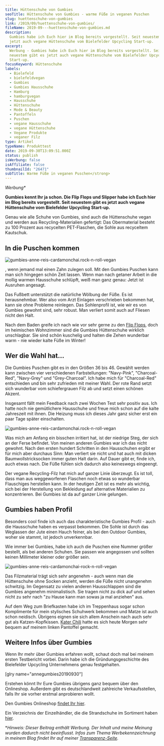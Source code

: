 ```yaml
---
title: Hüttenschuhe von Gumbies
seoTitle: Hüttenschuhe von Gumbies - warme Füße in veganen Puschen
slug: huettenschuhe-von-gumbies
link: /2019/09/huettenschuhe-von-gumbies/
fileName: 2019-09---huettenschuhe-von-gumbies.md
description:
  Gumbies habe ich Euch hier im Blog bereits vorgestellt. Seit neuestem gibt es
  jetzt auch vegane Hüttenschuhe vom Bielefelder Upcycling Start-up.
excerpt:
  Werbung - Gumbies habe ich Euch hier im Blog bereits vorgestellt. Seit
  neuestem gibt es jetzt auch vegane Hüttenschuhe vom Bielefelder Upcycling
  Start-up.
focusKeyword: Hüttenschuhe
labels:
  - Bielefeld
  - bielefeldvegan
  - Gumbies
  - Gumbies Hausschuhe
  - Hamburg
  - hamburgvegan
  - Hausschuhe
  - Hüttenschuhe
  - Mode & Beauty
  - Pantoffeln
  - Puschen
  - vegane Hausschuhe
  - vegane Hüttenschuhe
  - Vegane Produkte
  - veganer Filz
type: Artikel
typeName: Produkttest
date: 2019-09-30T13:09:51.000Z
status: publish
isWerbung: false
isAffiliate: false
thumbnailId: "26471"
subTitle: Warme Füße in veganen Puschen</strong>
---
```


<em>Werbung\*</em>

<strong>Gumbies kennt Ihr ja schon. Die Flip Flops und Slipper habe ich Euch
hier im Blog bereits vorgestellt. Seit neuestem gibt es jetzt auch vegane
Hüttenschuhe vom Bielefelder Upcycling Start-up.</strong>

Genau wie alle Schuhe von Gumbies, sind auch die Hüttenschuhe vegan und werden
aus Recycling-Materialien gefertigt: Das Obermaterial besteht zu 100 Prozent aus
recycelten PET-Flaschen, die Sohle aus recyceltem Kautschuk.

## In die Puschen kommen

![gumbies-anne-reis-cardamonchai.rock-n-roll-vegan](http://cardamonchai.com/wp-content/uploads/2019/09/2019-09-28-gumbies-5-400x533.jpg)

, wenn jemand mal einen Zahn zulegen soll. Mit den Gumbies Puschen kann man sich
hingegen schön Zeit lassen. Wenn man nach getaner Arbeit in die mollig warmen
Hausschuhe schlüpft, weiß man ganz genau: Jetzt ist Ausruhen angesagt.

Das Fußbett unterstützt die natürliche Wölbung der Füße. Es ist herausnehmbar.
Wer also vom Arzt Einlagen verschrieben bekommen hat, kann sie ohne Probleme
reinlegen. Das Sohlenprofil ist, wie wir es von Gumbies gewohnt sind, sehr
robust. Man verliert somit auch auf Fliesen nicht den Halt.

Nach dem Baden greife ich nach wie vor sehr gerne zu den
[Flip Flops](/2018/12/gumbies-im-winter/), doch im heimischen Wohnzimmer sind
die Gumbies Hüttenschuhe wirklich unschlagbar. Sie sind schön kuschelig und
halten die Zehen wunderbar warm - nie wieder kalte Füße im Winter!

## Wer die Wahl hat...

Die Gumbies Puschen gibt es in den Größen 36 bis 46. Gewählt werden kann
zwischen vier verschiedenen Farbstellungen: "Navy-Pink", "Charcoal-Red",
"Navy-Grey" und "Grey-Charcoal". Ich habe mich für "Charcoal-Red" entschieden
und bin sehr zufrieden mit meiner Wahl. Der rote Rand setzt sich wunderbar vom
schiefergrauen Filz ab und setzt einen schönen Akzent.

Insgesamt fällt mein Feedback nach zwei Wochen Test sehr positiv aus. Ich hatte
noch nie gemütlichere Hausschuhe und freue mich schon auf die kalte Jahreszeit
mit ihnen. Die Heizung muss ich dieses Jahr ganz sicher erst ein paar Tage
später einschalten.

![gumbies-anne-reis-cardamonchai.rock-n-roll-vegan](http://cardamonchai.com/wp-content/uploads/2019/09/2019-09-28-gumbies-9-400x300.jpg)

Was mich am Anfang ein bisschen irritiert hat, ist der niedrige Steg, der sich
an der Ferse befindet. Von meinen anderen Gumbies war ich das nicht gewohnt.
Nach den ersten hundert Schritten in den Hausschuhen ergibt er für mich aber
durchaus Sinn: Man verliert sie nicht und hat auch mit dicken
Baumwollstricksocken immer guten Halt darin. Auf Dauer gibt er, finde ich, auch
etwas nach. Die Füße fühlen sich dadurch also keineswegs eingeengt.

Der vegane Recycling-Filz hat mich auf ganzer Linie überzeugt. Es ist toll, dass
man aus weggeworfenen Flaschen noch etwas so wunderbar Flauschiges herstellen
kann. In der heutigen Zeit ist es mehr als wichtig, sich bei der Herstellung von
Bekleidung auf alternative Materialien zu konzentrieren. Bei Gumbies ist da auf
ganzer Linie gelungen.

## Gumbies haben Profil

Besonders cool finde ich auch das charakteristische Gumbies Profil - auch die
Hausschuhe haben es verpasst bekommen. Die Sohle ist durch das Weglassen der
Jute einen Hauch feiner, als bei den Outdoor Gumbies, woher sie stammt, ist
jedoch unverkennbar.

Wie immer bei Gumbies, habe ich auch die Puschen eine Nummer größer bestellt,
als bei anderen Schuhen. Sie passen wie angegossen und sollten keinen Millimeter
kleiner oder größer sein.

![gumbies-anne-reis-cardamonchai-rock-n-roll-vegan](http://cardamonchai.com/wp-content/uploads/2019/09/2019-09-28-gumbies-6-400x300.jpg)

Das Filzmaterial trägt sich sehr angenehm - auch wenn man die Hüttenschuhe ohne
Socken anzieht, werden die Füße nicht unangenehm schwitzig. Im Gegensatz zu
vielen anderen Hausschlappen sind die Gumbies angenehm minimalistisch. Sie
tragen nicht zu dick auf und sehen nicht zu sehr nach "zu Hause kann man sowas
ja mal anziehen" aus.

Auf dem Weg zum Briefkasten habe ich im Treppenhaus sogar schon Komplimente für
mein stylisches Schuhwerk bekommen und Matze ist auch schon neidisch. Übrigens
eignen sie sich allem Anschein nach auch sehr gut als Katzen-Kopfkissen.
[Kater Chili](/2012/08/ode-an-den-kater/) hatte es sich heute Morgen sehr bequem
auf meinem linken Pantoffel gemacht.

## Weitere Infos über Gumbies

Wenn Ihr mehr über Gumbies erfahren wollt, schaut doch mal bei meinem ersten
Testbericht vorbei. Darin habe ich die Gründungsgeschichte des Bielefelder
Upcycling Unternehmens genau festgehalten.

[glry name="annegumbies20190930"]

Erstehen könnt Ihr Eure Gumbies übrigens ganz bequem über den Onlineshop.
Außerdem gibt es deutschlandweit zahlreiche Verkaufsstellen, falls Ihr sie
vorher erstmal anprobieren wollt.

Den Gumbies Onlineshop [findet Ihr hier](https://shop.gumbies.de/).

Ein Verzeichnis der Einzelhändler, die die Strandschuhe im Sortiment haben
[hier](https://www.gumbies.de/haendlerverzeichnis).

\*<em>Hinweis: Dieser Beitrag enthält Werbung. Der Inhalt und meine Meinung
wurden dadurch nicht beeinflusst. Infos zum Thema Werbekennzeichnung in meinem
Blog findet Ihr auf meiner [Transparenz-Seite](/werbung/). </em>

&nbsp;
